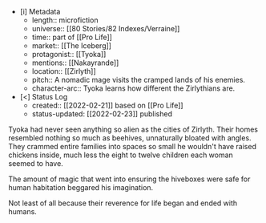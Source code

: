 
- [i] Metadata
	- length:: microfiction
	- universe:: [[80 Stories/82 Indexes/Verraine]]
	- time:: part of [[Pro Life]]
	- market:: [[The Iceberg]]
	- protagonist:: [[Tyoka]]
	- mentions:: [[Nakayrande]]
	- location:: [[Zirlyth]]
	- pitch:: A nomadic mage visits the cramped lands of his enemies. 
	- character-arc:: Tyoka learns how different the Zirlythians are. 
- [<]  Status Log
	-  created:: [[2022-02-21]] based on [[Pro Life]]
	-  status-updated: [[2022-02-23]] published

Tyoka had never seen anything so alien as the cities of Zirlyth. Their homes resembled nothing so much as beehives, unnaturally bloated with angles. They crammed entire families into spaces so small he wouldn't have raised chickens inside, much less the eight to twelve children each woman seemed to have.

The amount of magic that went into ensuring the hiveboxes were safe for human habitation beggared his imagination.

Not least of all because their reverence for life began and ended with humans.